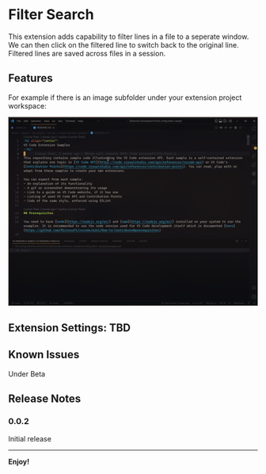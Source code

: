 # Filter Search

This extension adds capability to filter lines in a file to a seperate window. We can then click on the filtered line to switch back to the original line. Filtered lines are saved across files in a session.

## Features

For example if there is an image subfolder under your extension project workspace:

![Basic Feature](images/BasicFunc.gif)

<!-- > Tip: Many popular extensions utilize animations. This is an excellent way to show off your extension! We recommend short, focused animations that are easy to follow. -->

## Extension Settings: TBD

<!-- Include if your extension adds any VS Code settings through the `contributes.configuration` extension point.

For example:

This extension contributes the following settings:

* `myExtension.enable`: enable/disable this extension
* `myExtension.thing`: set to `blah` to do something -->

## Known Issues

Under Beta

## Release Notes

### 0.0.2

Initial release

-----------------------------------------------------------------------------------------------------------
<!-- ## Following extension guidelines

Ensure that you've read through the extensions guidelines and follow the best practices for creating your extension.

* [Extension Guidelines](https://code.visualstudio.com/api/references/extension-guidelines)

## Working with Markdown

**Note:** You can author your README using Visual Studio Code.  Here are some useful editor keyboard shortcuts:

* Split the editor (`Cmd+\` on macOS or `Ctrl+\` on Windows and Linux)
* Toggle preview (`Shift+CMD+V` on macOS or `Shift+Ctrl+V` on Windows and Linux)
* Press `Ctrl+Space` (Windows, Linux, macOS) to see a list of Markdown snippets

### For more information

* [Visual Studio Code's Markdown Support](http://code.visualstudio.com/docs/languages/markdown)
* [Markdown Syntax Reference](https://help.github.com/articles/markdown-basics/)
 -->
**Enjoy!**
